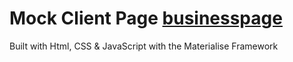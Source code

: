 # Mock Client Page [businesspage](https://timely-meringue-865362.netlify.app/)
Built with Html, CSS &amp; JavaScript with the Materialise Framework
